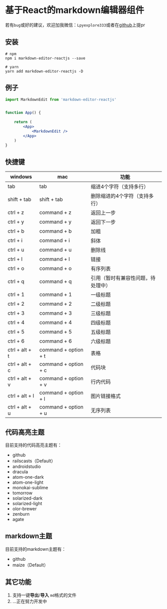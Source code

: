 # 基于React的markdown编辑器组件

若有`bug`或好的建议，欢迎加我微信：`Lpyexplore333`或者在[github](https://github.com/zero2one3/markdown-editor-reactjs)上提pr

## 安装

```shell
# npm
npm i markdown-editor-reactjs --save

# yarn
yarn add markdown-editor-reactjs -D
```

## 例子

```jsx
import MarkdownEdit from 'markdown-editor-reactjs'


function App() {
    
    return (
        <App>
            <MarkdownEdit />
        </App>
    )
}
```


## 快捷键

| windows | mac | 功能 |
| --- | --- | --- |
| tab | tab | 缩进4个字符（支持多行） |
| shift + tab | shift + tab | 删除缩进的4个字符（支持多行） |
| ctrl + z | command + z | 返回上一步 |
| ctrl + y | command + y | 返回下一步 |
| ctrl + b | command + b | 加粗 |
| ctrl + i | command + i | 斜体 |
| ctrl + u | command + u | 删除线 |
| ctrl + l | command + l | 链接 |
| ctrl + o | command + o | 有序列表 |
| ctrl + q | command + q | 引用（暂时有兼容性问题，待处理中） |
| ctrl + 1 | command + 1 | 一级标题 |
| ctrl + 2 | command + 2 | 二级标题 |
| ctrl + 3 | command + 3 | 三级标题 |
| ctrl + 4 | command + 4 | 四级标题 |
| ctrl + 5 | command + 5 | 五级标题 |
| ctrl + 6 | command + 6 | 六级标题 |
| ctrl + alt + t | command + option + t | 表格 |
| ctrl + alt + c | command + option + c | 代码块 |
| ctrl + alt + v | command + option + v | 行内代码 |
| ctrl + alt + l | command + option + l | 图片链接格式 |
| ctrl + alt + u | command + option + u | 无序列表 |

## 代码高亮主题

目前支持的代码高亮主题有：
- github
- railscasts（Default）
- androidstudio
- dracula
- atom-one-dark
- atom-one-light
- monokai-sublime
- tomorrow
- solarized-dark
- solarized-light
- olor-brewer
- zenburn
- agate

## markdown主题

目前支持的markdown主题有：
- github
- maize（Default）

## 其它功能

1. 支持一键**导出**/**导入** `md`格式的文件
2. ...正在努力开发中
